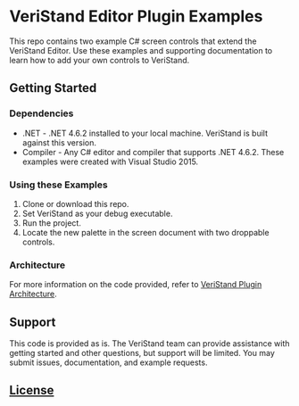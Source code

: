 # VeriStand Editor Plugin Examples

This repo contains two example C# screen controls that extend the VeriStand Editor. Use these examples and supporting documentation to learn how to add your own controls to VeriStand.

## Getting Started

### Dependencies
* .NET - .NET 4.6.2 installed to your local machine. VeriStand is built against this version.
* Compiler - Any C# editor and compiler that supports .NET 4.6.2. These examples were created with Visual Studio 2015.

### Using these Examples

1. Clone or download this repo.
1. Set VeriStand as your debug executable.
1. Run the project.
1. Locate the new palette in the screen document with two droppable controls.

### Architecture
For more information on the code provided, refer to [VeriStand Plugin Architecture](VeriStandCustomControls/ARCHITECTURE.md).

## Support

This code is provided as is. The VeriStand team can provide assistance with getting started and other questions, but support will be limited. You may submit issues, documentation, and example requests.

## [License](LICENSE)
